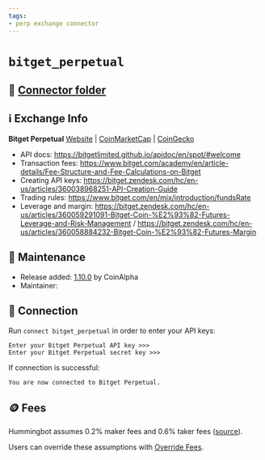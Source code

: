 ```yaml
---
tags:
- perp exchange connector
---
```


# `bitget_perpetual`

## 📁 [Connector folder](https://github.com/hummingbot/hummingbot/tree/master/hummingbot/connector/derivative/bitget_perpetual)

## ℹ️ Exchange Info

**Bitget Perpetual** [Website](https://www.bitget.com/en/) | [CoinMarketCap](https://coinmarketcap.com/exchanges/bitget/) | [CoinGecko](https://www.coingecko.com/en/exchanges/bitget)

* API docs: https://bitgetlimited.github.io/apidoc/en/spot/#welcome
* Transaction fees: https://www.bitget.com/academy/en/article-details/Fee-Structure-and-Fee-Calculations-on-Bitget
* Creating API keys: https://bitget.zendesk.com/hc/en-us/articles/360038968251-API-Creation-Guide
* Trading rules: https://www.bitget.com/en/mix/introduction/fundsRate
* Leverage and margin: https://bitget.zendesk.com/hc/en-us/articles/360059291091-Bitget-Coin-%E2%93%82-Futures-Leverage-and-Risk-Management / https://bitget.zendesk.com/hc/en-us/articles/360058884232-Bitget-Coin-%E2%93%82-Futures-Margin

## 👷 Maintenance

* Release added: [1.10.0](/release-notes/1.10.0/) by CoinAlpha
* Maintainer:

## 🔑 Connection

Run `connect bitget_perpetual` in order to enter your API keys:
 
```
Enter your Bitget Perpetual API key >>>
Enter your Bitget Perpetual secret key >>>
```

If connection is successful:
```
You are now connected to Bitget Perpetual.
```

## 🪙 Fees

Hummingbot assumes 0.2% maker fees and 0.6% taker fees ([source](https://github.com/hummingbot/hummingbot/blob/master/hummingbot/connector/derivative/bitget_perpetual/bitget_perpetual_utils.py)).

Users can override these assumptions with [Override Fees](/global-configs/override-fees/).